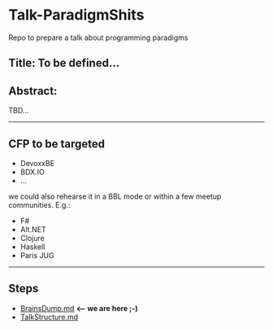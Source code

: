 # Talk-ParadigmShits
Repo to prepare a talk about programming paradigms


## Title: To be defined...

## Abstract: 
TBD...

---

## CFP to be targeted

 - DevoxxBE
 - BDX.IO
 - ... 

we could also rehearse it in a BBL mode or within a few meetup communities. E.g.:
 - F# 
 - Alt.NET
 - Clojure
 - Haskell
 - Paris JUG
 
---

## Steps

 - [BrainsDump.md](BrainsDump.md)  __<-- we are here ;-)__
 - [TalkStructure.md](TalkStructure.md)
